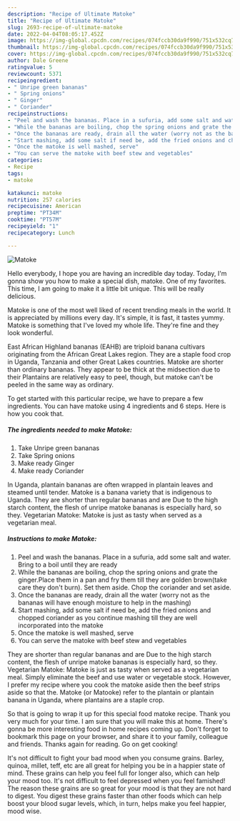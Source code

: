 ```yaml
---
description: "Recipe of Ultimate Matoke"
title: "Recipe of Ultimate Matoke"
slug: 2693-recipe-of-ultimate-matoke
date: 2022-04-04T08:05:17.452Z
image: https://img-global.cpcdn.com/recipes/074fccb30da9f990/751x532cq70/matoke-recipe-main-photo.jpg
thumbnail: https://img-global.cpcdn.com/recipes/074fccb30da9f990/751x532cq70/matoke-recipe-main-photo.jpg
cover: https://img-global.cpcdn.com/recipes/074fccb30da9f990/751x532cq70/matoke-recipe-main-photo.jpg
author: Dale Greene
ratingvalue: 5
reviewcount: 5371
recipeingredient:
- " Unripe green bananas"
- " Spring onions"
- " Ginger"
- " Coriander"
recipeinstructions:
- "Peel and wash the bananas. Place in a sufuria, add some salt and water. Bring to a boil until they are ready"
- "While the bananas are boiling, chop the spring onions and grate the ginger.Place them in a pan and fry them till they are golden brown(take care they don&#39;t burn). Set them aside. Chop the coriander and set aside."
- "Once the bananas are ready, drain all the water (worry not as the bananas will have enough moisture to help in the mashing)"
- "Start mashing, add some salt if need be, add the fried onions and chopped coriander as you continue mashing till they are well incorporated into the matoke"
- "Once the matoke is well mashed, serve"
- "You can serve the matoke with beef stew and vegetables"
categories:
- Recipe
tags:
- matoke

katakunci: matoke 
nutrition: 257 calories
recipecuisine: American
preptime: "PT34M"
cooktime: "PT57M"
recipeyield: "1"
recipecategory: Lunch

---
```



![Matoke](https://img-global.cpcdn.com/recipes/074fccb30da9f990/751x532cq70/matoke-recipe-main-photo.jpg)

Hello everybody, I hope you are having an incredible day today. Today, I'm gonna show you how to make a special dish, matoke. One of my favorites. This time, I am going to make it a little bit unique. This will be really delicious.

Matoke is one of the most well liked of recent trending meals in the world. It is appreciated by millions every day. It's simple, it is fast, it tastes yummy. Matoke is something that I've loved my whole life. They're fine and they look wonderful.

East African Highland bananas (EAHB) are triploid banana cultivars originating from the African Great Lakes region. They are a staple food crop in Uganda, Tanzania and other Great Lakes countries. Matoke are shorter than ordinary bananas. They appear to be thick at the midsection due to their Plantains are relatively easy to peel, though, but matoke can&#39;t be peeled in the same way as ordinary.


To get started with this particular recipe, we have to prepare a few ingredients. You can have matoke using 4 ingredients and 6 steps. Here is how you cook that.

<!--inarticleads1-->

##### The ingredients needed to make Matoke:

1. Take  Unripe green bananas
1. Take  Spring onions
1. Make ready  Ginger
1. Make ready  Coriander


In Uganda, plantain bananas are often wrapped in plantain leaves and steamed until tender. Matoke is a banana variety that is indigenous to Uganda. They are shorter than regular bananas and are Due to the high starch content, the flesh of unripe matoke bananas is especially hard, so they. Vegetarian Matoke: Matoke is just as tasty when served as a vegetarian meal. 

<!--inarticleads2-->

##### Instructions to make Matoke:

1. Peel and wash the bananas. Place in a sufuria, add some salt and water. Bring to a boil until they are ready
1. While the bananas are boiling, chop the spring onions and grate the ginger.Place them in a pan and fry them till they are golden brown(take care they don&#39;t burn). Set them aside. Chop the coriander and set aside.
1. Once the bananas are ready, drain all the water (worry not as the bananas will have enough moisture to help in the mashing)
1. Start mashing, add some salt if need be, add the fried onions and chopped coriander as you continue mashing till they are well incorporated into the matoke
1. Once the matoke is well mashed, serve
1. You can serve the matoke with beef stew and vegetables


They are shorter than regular bananas and are Due to the high starch content, the flesh of unripe matoke bananas is especially hard, so they. Vegetarian Matoke: Matoke is just as tasty when served as a vegetarian meal. Simply eliminate the beef and use water or vegetable stock. However, I prefer my recipe where you cook the matoke aside then the beef strips aside so that the. Matoke (or Matooke) refer to the plantain or plantain banana in Uganda, where plantains are a staple crop. 

So that is going to wrap it up for this special food matoke recipe. Thank you very much for your time. I am sure that you will make this at home. There's gonna be more interesting food in home recipes coming up. Don't forget to bookmark this page on your browser, and share it to your family, colleague and friends. Thanks again for reading. Go on get cooking!

It's not difficult to fight your bad mood when you consume grains. Barley, quinoa, millet, teff, etc are all great for helping you be in a happier state of mind. These grains can help you feel full for longer also, which can help your mood too. It's not difficult to feel depressed when you feel famished! The reason these grains are so great for your mood is that they are not hard to digest. You digest these grains faster than other foods which can help boost your blood sugar levels, which, in turn, helps make you feel happier, mood wise.

